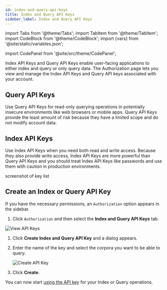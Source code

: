```yaml
---
id: index-and-query-api-keys
title: Index and Query API Keys
sidebar_label: Index and Query API Keys
---
```


import Tabs from '@theme/Tabs';
import TabItem from '@theme/TabItem';
import CodeBlock from '@theme/CodeBlock';
import {vars} from '@site/static/variables.json';

import CodePanel from '@site/src/theme/CodePanel';


Index API Keys and Query API Keys enable user-facing applications to either 
index and query or only query data. The Authorization page lets you view and 
manage the Index API Keys and Query API keys associated with your account.

## Query API Keys

Use Query API Keys for read-only querying operations in potentially insecure 
environments like web browsers or mobile apps. Query API Keys provide the 
least amount of risk because they have a limited scope and do not modify 
account data.

## Index API Keys

Use Index API Keys when you need both read and write access. Because they also 
provide write access, Index API Keys are more powerful than Query API Keys 
and you should treat Index API Keys like passwords and use them with caution 
in production environments.

screenshot of key list

## Create an Index or Query API Key

If you have the necessary permissions, an `Authorization` option appears in 
the sidebar.

1. Click `Authorization` and then select the **Index and Query API Keys** tab.

  ![View API Keys](/img/view_api_keys.png)
1. Click **Create Index and Query API Key** and a dialog appears.
2. Enter the name of the key and select the corpora you want to be 
   able to query.

   ![Create API Key](/img/create_api_key.png)

3. Click **Create**.

You can now start [using the API key](/docs/learn/authentication/api-key-management#use-an-api-key) 
for your Index or Query operations.